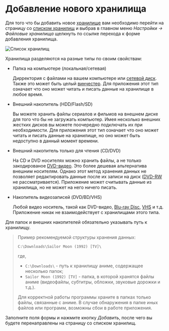 # Добавление нового хранилища

Для того что бы добавить новое [хранилище](/ru/user/storage/list.md#storage) вам необходимо перейти на страницу со
[списком хранилищ](/ru/user/storage/list.md) и выбрав в главном меню *Настройки -> Файловые хранилища* щелкнуть по
ссылке перехода к форме добавления хранилища.

![Список хранилищ](https://raw.github.com/anime-db/anime-db-docs/master/images/ru/storage/menu.jpg)

<a name="type"></a>
Хранилища разделяются на разные типы по своим свойствам:

- Папка на компьютере (локальная/сетевая)

    Дирректория с файлами на вашем компьютере или [сетевой диск](http://ru.wikipedia.org/wiki/Сетевой_диск). Также это
    может быть целый [винчестер](http://ru.wikipedia.org/wiki/Жёсткий_диск). Для приложения этот тип означает что оно
    может читать и писать данные на хранилище в любое время.
- Внешний накопитель (HDD/Flash/SD)

    Вы можете хранить файлы сериалов и фильмов на внешнем диске для того что бы не загружать компьютер. Имея несколько
    внешних жестких дисков вы можете поочередно подключать их при необходимости. Для приложения этот тип означает что
    оно может читать и писать данные на хранилище, но оно может быть недоступно в данный момент времени.
- Внешний накопитель только для чтения (CD/DVD)

    На CD и DVD носителях можно хранить файлы, а не только закодированое
    [DVD-видео](http://ru.wikipedia.org/wiki/DVD#DVD-.D0.B2.D0.B8.D0.B4.D0.B5.D0.BE). Это более дешевая альтернатива
    внешним носителям. Однако этот метод хранения данных не позволяет редактировать данные после их записи на диск
    ([DVD-RW](http://ru.wikipedia.org/wiki/DVD-RW) не рассматривается). Приложение может считывать данные из хранилища,
    но не может на него ничего писать.
- Накопитель видеозаписей (DVD/BD/VHS)

   Любой видео носитель, такой как DVD-видео, [Blu-ray Disc](http://ru.wikipedia.org/wiki/Blu-ray_Disc),
   [VHS](http://ru.wikipedia.org/wiki/VHS) и т.д. Приложение никак не взаимодействует с хранилищами этого типа.

Для папок и внешних накопителей обязательно указывать путь к хранилищу.

> Пример рекомендуемой структуры хранения данных:
>
> ```
> C:\Downloads\Sailor Moon (1992) [TV]\
> ```
>
> где,
>
> - `C:\Downloads\` - путь к хранилищу аниме, содержащее несколько папок;
> - `Sailor Moon (1992) [TV]` - папка, в которой хранятся файлы аниме (видеофайлы, субтитры, обложки, звуковые дорожки
> и т.д.).
>
> Для корректной работы программы храните в папках только файлы, связанные с аниме. В случае обнаружения в папке иных
> файлов или программ, возможны сбои в работе приложения.

Заполните поля формы и нажмите кнопку *Добавить*, после чего вы будете перенаправлены на страницу со списком хранилищ.